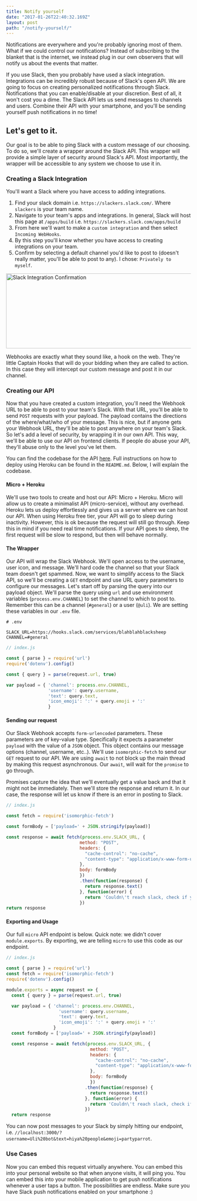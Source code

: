 ```yaml
---
title: Notify yourself
date: "2017-01-26T22:40:32.169Z"
layout: post
path: "/notify-yourself/"
---
```


Notifications are everywhere and you're probably ignoring most of them. 
What if we could control our notifications? Instead of subscribing to the blanket that is the 
internet, we instead plug in our own observers that will notify us about the events that matter.

If you use Slack, then you probably have used a slack integration. Integrations can be incredibly robust
because of Slack's open API. We are going to focus on creating personalized notifications through Slack.
Notifications that you can enable/disable at your discretion. Best of all, it won't
cost you a dime. The Slack API lets us send messages to channels and users. Combine their API with your
 smartphone, and you'll be sending yourself push notifications in no time! 

## Let's get to it.

Our goal is to be able to ping Slack with a custom message of our choosing. To do so, we'll create
a wrapper around the Slack API. This wrapper will provide a simple layer of security around Slack's API. Most
importantly, the wrapper will be accessible to any system we choose to use it in.

### Creating a Slack Integration 

You'll want a Slack where you have access to adding integrations. 
1. Find your slack domain i.e. `https://slackers.slack.com/`. Where `slackers` is your team name.
2. Navigate to your team's apps and integrations. In general, Slack will host this page at `/apps/build`
i.e. `https://slackers.slack.com/apps/build`
3. From here we'll want to make a `custom integration` and then select `Incoming WebHooks`. 
4. By this step you'll know whether you have access to creating integrations on your team.
5. Confirm by selecting a default channel you'd like to post to (doesn't really matter, you'll be able to post to any). I chose: `Privately to myself`.

<img src="//i.imgur.com/19Ev5bl.png" alt="Slack Integration Confirmation" width="650" height="203.25"/>

Webhooks are exactly what they sound like, a hook on the web. They're little Captain Hooks that will do 
your bidding when they are called to action. In this case they will intercept our custom message and
post it in our channel. 

### Creating our API

Now that you have created a custom integration, you'll need the Webhook URL to be able to post to your team's Slack.
With that URL, you'll be able to send `POST` requests with your payload. The payload contains the directions of
the where/what/who of your message. This is nice, but if anyone gets your Webhook URL, they'll be able to post 
anywhere on your team's Slack. So let's add a level of security, by wrapping it in our own API. This way,
 we'll be able to use our API on frontend clients. If people do abuse your API, they'll abuse only to the level
  you've let them. 

You can find the codebase for the API [here](https://github.com/ugiacoman/notification-api/blob/master/index.js).
Full instructions on how to deploy using Heroku can be found in the `README.md`. Below, I will explain the codebase.

#### Micro + Heroku
We'll use two tools to create and host our API: Micro + Heroku. Micro will allow us to create a minimalist
API (micro-service), without any overhead. Heroku lets us deploy effortlessly and gives us a server where we can host our API.
When using Heroku free tier, your API will go to sleep during inactivity. However, this is ok because the request will still go through.
Keep this in mind if you need real time notifications. If your API goes to sleep, the first request will be slow to respond, but then will
behave normally. 

#### The Wrapper
Our API will wrap the Slack Webhook. We'll open access to the username, user icon, and message. We'll hard code the channel so that your Slack team doesn't
get spammed. Now, we want to simplify access to the Slack API, so we'll be creating a `GET` endpoint and use URL query parameters to configure our messages.
Let's start off by parsing the query into our payload object. We'll parse the query using `url` and use environment variables (`process.env.CHANNEL`) 
to set the channel to which to post to. Remember this can be a channel (`#general`) or a user (`@uli`). We are setting these variables in our `.env` file.

```env
# .env

SLACK_URL=https://hooks.slack.com/services/blahblahblacksheep
CHANNEL=#general
```

```js
// index.js

const { parse } = require('url')
require('dotenv').config()

const { query } = parse(request.url, true)

var payload = { 'channel': process.env.CHANNEL,
                'username': query.username,
                'text': query.text,
                'icon_emoji': ':' + query.emoji + ':'
                }
```

#### Sending our request

Our Slack Webhook accepts `form-urlencoded` parameters. These parameters are of key-value type. Specifically it expects a parameter `payload` with
the value of a `JSON` object. This object contains our message options (channel, username, etc..).
We'll use `isomorphic-fetch` to send our `GET` request to our API. We are using `await` to not block up the main thread by making this request asynchronous.
Our `await`, will wait for the `promise` to go through. 

Promises capture the idea that we'll eventually get a value back and that it might not be immediately. 
Then we'll store the response and return it. In our case, the response will let us know if there is an error in posting to Slack. 

```js
// index.js

const fetch = require('isomorphic-fetch')

const formBody = ['payload=' + JSON.stringify(payload)]

const response = await fetch(process.env.SLACK_URL, {
                            method: "POST",
                            headers: {
                              "cache-control": "no-cache",
                              "content-type": "application/x-www-form-urlencoded"
                            },    
                            body: formBody
                            })
                            .then(function(response) {
                              return response.text()
                            }, function(error) {
                              return 'Couldn\'t reach slack, check if you configured your .env file correctly.'
                            })
return response
```

#### Exporting and Usage

Our full `micro` API endpoint is below. Quick note: we didn't cover `module.exports`. By exporting, we are telling `micro` to use this code as our endpoint.

```js
// index.js

const { parse } = require('url')
const fetch = require('isomorphic-fetch')
require('dotenv').config()

module.exports = async request => {
  const { query } = parse(request.url, true)

  var payload = { 'channel': process.env.CHANNEL,
                    'username': query.username,
                    'text': query.text,
                    'icon_emoji': ':' + query.emoji + ':'
                  }
  const formBody = ['payload=' + JSON.stringify(payload)]

  const response = await fetch(process.env.SLACK_URL, {
                                method: "POST",
                                headers: {
                                  "cache-control": "no-cache",
                                  "content-type": "application/x-www-form-urlencoded"
                                },    
                                body: formBody
                                })
                              .then(function(response) {
                                return response.text()
                              }, function(error) {
                                return 'Couldn\'t reach slack, check if you configured your .env file correctly.'
                              })
  return response


```

You can now post messages to your Slack by simply hitting our endpoint, i.e. `//localhost:3000/?username=Uli%20bot&text=hiya%20people&emoji=partyparrot`.

### Use Cases

Now you can embed this request virtually anywhere. You can embed this into your personal website so that when anyone visits, it will ping you. You can embed this into
your mobile application to get push notifications whenever a user taps a button. The possibilities are endless. Make sure you have Slack push notifications enabled on 
your smartphone :)